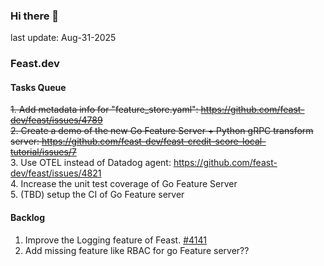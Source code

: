 <!--
**shuchu/shuchu** is a ✨ _special_ ✨ repository because its `README.md` (this file) appears on your GitHub profile.

Here are some ideas to get you started:

- 🔭 I’m currently working on ...
- 🌱 I’m currently learning ...
- 👯 I’m looking to collaborate on ...
- 🤔 I’m looking for help with ...
- 💬 Ask me about ...
- 📫 How to reach me: ...
- 😄 Pronouns: ...
- ⚡ Fun fact: ...
-->

### Hi there 👋
last update: Aug-31-2025

### Feast.dev 

#### Tasks Queue 
~~1. Add metadata info for "feature_store.yaml": https://github.com/feast-dev/feast/issues/4789~~  
~~2. Create a demo of the new Go Feature Server + Python gRPC transform server: https://github.com/feast-dev/feast-credit-score-local-tutorial/issues/7~~    
3. Use OTEL instead of Datadog agent: https://github.com/feast-dev/feast/issues/4821    
4. Increase the unit test coverage of Go Feature Server    
5. (TBD) setup the CI of Go Feature server    

#### Backlog
1. Improve the Logging feature of Feast. [#4141](https://github.com/feast-dev/feast/issues/4141)
2. Add missing feature like RBAC for go Feature server??




